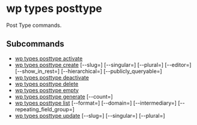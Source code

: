 # wp types posttype

Post Type commands.

## Subcommands

- [wp types posttype activate](posttype/activate.md) <slug>
- [wp types posttype create](posttype/create.md) [--slug=<string>] [--singular=<string>] [--plural=<string>] [--editor=<string>] [--show_in_rest=<bool>] [--hierarchical=<bool>] [--publicly_queryable=<bool>]
- [wp types posttype deactivate](posttype/deactivate.md) <slug>
- [wp types posttype delete](posttype/delete.md) <slug>
- [wp types posttype empty](posttype/empty.md) 
- [wp types posttype generate](posttype/generate.md) [--count=<number>]
- [wp types posttype list](posttype/list.md) [--format=<format>] [--domain=<domain>] [--intermediary=<bool>] [--repeating_field_group=<bool>]
- [wp types posttype update](posttype/update.md) <slug> [--slug=<string>] [--singular=<string>] [--plural=<string>]





